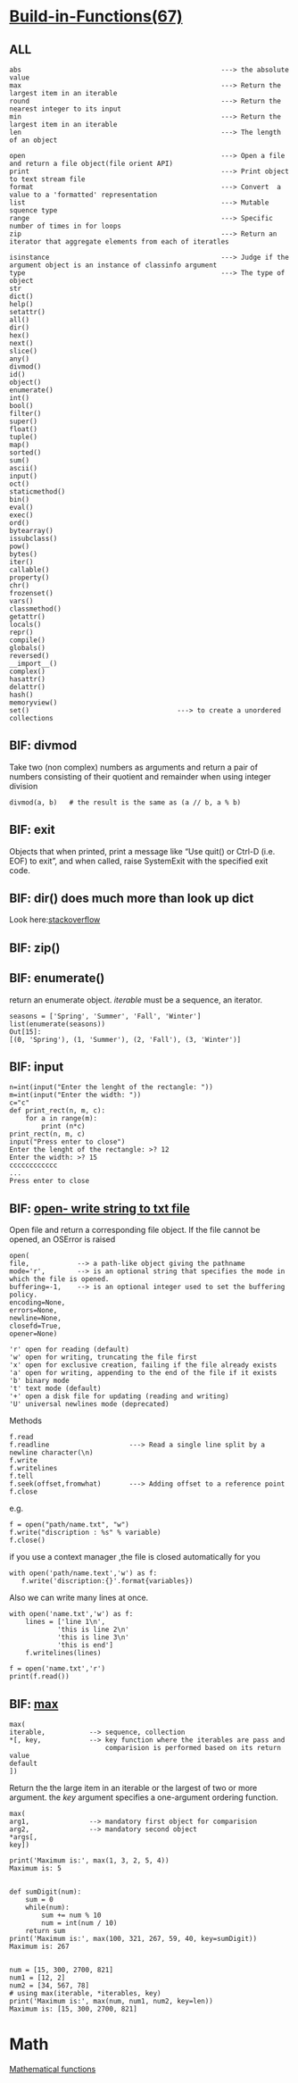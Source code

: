 # [Build-in-Functions(67)](https://docs.python.org/3/library/functions.html)
	
## ALL 
```
abs                                                  ---> the absolute value
max                                                  ---> Return the largest item in an iterable
round                                                ---> Return the nearest integer to its input
min                                                  ---> Return the largest item in an iterable
len                                                  ---> The length of an object

open                                                 ---> Open a file and return a file object(file orient API)	
print                                                ---> Print object to text stream file  
format                                               ---> Convert  a value to a 'formatted' representation
list                                                 ---> Mutable squence type
range                                                ---> Specific number of times in for loops
zip                                                  ---> Return an iterator that aggregate elements from each of iteratles

isinstance                                           ---> Judge if the argument object is an instance of classinfo argument
type                                                 ---> The type of object
str
dict()
help()	
setattr()
all()	
dir()	
hex()	
next()	
slice()
any()	
divmod()	
id()	
object()	
enumerate()	
int()	
bool()	
filter()	
super()
float()	
tuple()
map()	
sorted()
sum() 
ascii()	
input()	
oct()	
staticmethod()
bin()	
eval()	
exec()	
ord()	
bytearray()	
issubclass()	
pow()	
bytes()	
iter()		
callable()	
property()	
chr()	
frozenset()	
vars()
classmethod()	
getattr()	
locals()	
repr()	
compile()	  
globals()	
reversed()	
__import__()
complex()	
hasattr()	
delattr()	
hash()	
memoryview()	
set()                                     ---> to create a unordered collections
```

## BIF: divmod
Take two (non complex) numbers as arguments 
and return a pair of numbers consisting of their quotient and remainder when using integer division
```
divmod(a, b)   # the result is the same as (a // b, a % b)
```
## BIF: exit
Objects that when printed, print a message like “Use quit() or Ctrl-D (i.e. EOF) to exit”, 
and when called, raise SystemExit with the specified exit code.

## BIF: dir() does much more than look up __dict__
Look here:[stackoverflow](https://stackoverflow.com/questions/14361256/whats-the-biggest-difference-between-dir-and-dict-in-python)

## BIF: zip()

## BIF: enumerate()
return an enumerate object. *iterable* must be a sequence, an iterator.
```
seasons = ['Spring', 'Summer', 'Fall', 'Winter']
list(enumerate(seasons))
Out[15]: 
[(0, 'Spring'), (1, 'Summer'), (2, 'Fall'), (3, 'Winter')]
```
 
## BIF: input
```
n=int(input("Enter the lenght of the rectangle: "))
m=int(input("Enter the width: "))
c="c"
def print_rect(n, m, c):
    for a in range(m):
        print (n*c)
print_rect(n, m, c)
input("Press enter to close")
Enter the lenght of the rectangle: >? 12
Enter the width: >? 15
cccccccccccc
...
Press enter to close
```

## BIF: [open- write string to txt file](https://learnpythonbreakpython.com/?s=c10)
Open file and return a corresponding file object. If the file cannot be opened, an OSError is raised
```
open(
file,            --> a path-like object giving the pathname
mode='r',        --> is an optional string that specifies the mode in which the file is opened.
buffering=-1,    --> is an optional integer used to set the buffering policy.
encoding=None, 
errors=None, 
newline=None,
closefd=True, 
opener=None)
```
```
'r' open for reading (default)
'w' open for writing, truncating the file first
'x' open for exclusive creation, failing if the file already exists
'a' open for writing, appending to the end of the file if it exists
'b' binary mode
't' text mode (default)
'+' open a disk file for updating (reading and writing)
'U' universal newlines mode (deprecated)
```
Methods
```
f.read
f.readline                    ---> Read a single line split by a newline character(\n)
f.write
f.writelines
f.tell            
f.seek(offset,fromwhat)       ---> Adding offset to a reference point
f.close
```

e.g.
```
f = open("path/name.txt", "w")
f.write("discription : %s" % variable)
f.close()
```
if you use a context manager ,the file is closed automatically for you
```
with open('path/name.text','w') as f:
   f.write('discription:{}'.format{variables})
```
Also we can write many lines at once.
```
with open('name.txt','w') as f:
    lines = ['line 1\n',
            'this is line 2\n'
            'this is line 3\n'
            'this is end']
    f.writelines(lines)

f = open('name.txt','r')
print(f.read())      
```
## BIF: [max](https://www.programiz.com/python-programming/methods/built-in/max)
```
max(
iterable,           --> sequence, collection
*[, key,            --> key function where the iterables are pass and 
                        comparision is performed based on its return value
default
])
```
Return the the large item in an iterable or the largest of two or more argument. the *key* argument specifies a
one-argument ordering function. 
```
max(
arg1,               --> mandatory first object for comparision
arg2,               --> mandatory second object
*args[, 
key])
```
```
print('Maximum is:', max(1, 3, 2, 5, 4))
Maximum is: 5


def sumDigit(num):
    sum = 0
    while(num):
        sum += num % 10
        num = int(num / 10)
    return sum
print('Maximum is:', max(100, 321, 267, 59, 40, key=sumDigit))
Maximum is: 267


num = [15, 300, 2700, 821]
num1 = [12, 2]
num2 = [34, 567, 78]
# using max(iterable, *iterables, key)
print('Maximum is:', max(num, num1, num2, key=len))
Maximum is: [15, 300, 2700, 821]

```


# Math
[Mathematical functions](https://docs.python.org/3/library/math.html)

